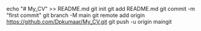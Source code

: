 echo "# My_CV" >> README.md
git init
git add README.md
git commit -m "first commit"
git branch -M main
git remote add origin https://github.com/Dpkumaar/My_CV.git
git push -u origin maingit 